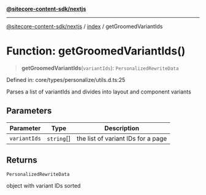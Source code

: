 [**@sitecore-content-sdk/nextjs**](../../README.md)

***

[@sitecore-content-sdk/nextjs](../../README.md) / [index](../README.md) / getGroomedVariantIds

# Function: getGroomedVariantIds()

> **getGroomedVariantIds**(`variantIds`): `PersonalizedRewriteData`

Defined in: core/types/personalize/utils.d.ts:25

Parses a list of variantIds and divides into layout and component variants

## Parameters

| Parameter | Type | Description |
| ------ | ------ | ------ |
| `variantIds` | `string`[] | the list of variant IDs for a page |

## Returns

`PersonalizedRewriteData`

object with variant IDs sorted
